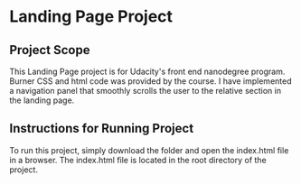 # Landing Page Project

## Project Scope

This Landing Page project is for Udacity's front end nanodegree program. Burner CSS and html code was provided by the course. I have implemented a navigation panel that smoothly scrolls the user to the relative section in the landing page.

## Instructions for Running Project

To run this project, simply download the folder and open the index.html file in a browser. The index.html file is located in the root directory of the project.


